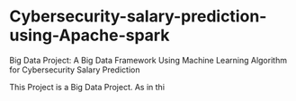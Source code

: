 # Cybersecurity-salary-prediction-using-Apache-spark
Big Data Project: A Big Data Framework Using Machine Learning Algorithm for Cybersecurity Salary Prediction

This Project is a Big Data Project. As in thi
